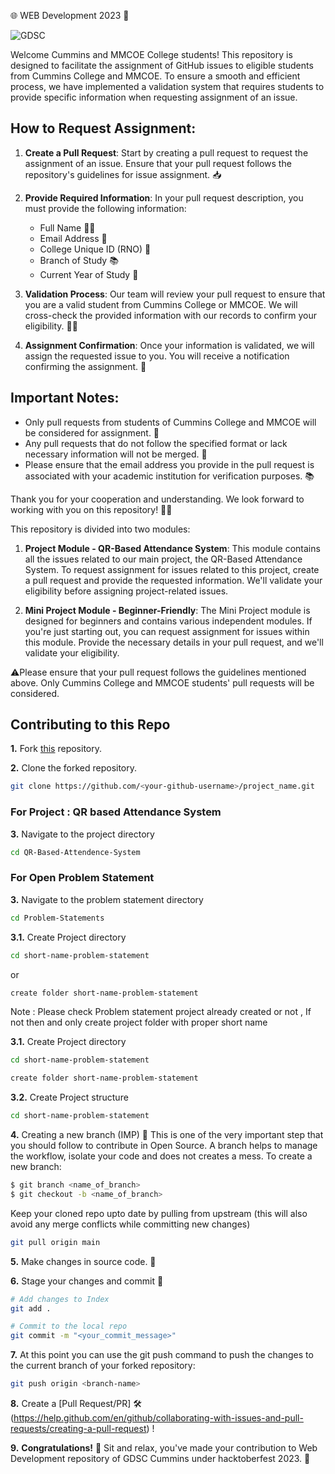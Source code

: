 🌐 WEB Development 2023 🚀


![GDSC](https://user-images.githubusercontent.com/56436897/193326497-f15493fe-c12e-455f-b86c-28fcf539e7a7.png)


Welcome Cummins and MMCOE  College students! This repository is designed to facilitate the assignment of GitHub issues to eligible students from Cummins College and MMCOE. To ensure a smooth and efficient process, we have implemented a validation system that requires students to provide specific information when requesting assignment of an issue.

## How to Request Assignment:

1. **Create a Pull Request**: Start by creating a pull request to request the assignment of an issue. Ensure that your pull request follows the repository's guidelines for issue assignment. 📥

2. **Provide Required Information**: In your pull request description, you must provide the following information:
   - Full Name 🧑‍🎓
   - Email Address 📧
   - College Unique ID (RNO) 🔢
   - Branch of Study 📚
   - Current Year of Study 📆

3. **Validation Process**: Our team will review your pull request to ensure that you are a valid student from Cummins College or MMCOE. We will cross-check the provided information with our records to confirm your eligibility. 🕵️‍♂️

4. **Assignment Confirmation**: Once your information is validated, we will assign the requested issue to you. You will receive a notification confirming the assignment. 🎉

## Important Notes:

- Only pull requests from students of Cummins College and MMCOE will be considered for assignment. 🏫
- Any pull requests that do not follow the specified format or lack necessary information will not be merged. 🚫
- Please ensure that the email address you provide in the pull request is associated with your academic institution for verification purposes. 📚

Thank you for your cooperation and understanding. We look forward to working with you on this repository! 🌟🚀


This repository is divided into two modules:

1. **Project Module - QR-Based Attendance System**: This module contains all the issues related to our main project, the QR-Based Attendance System. To request assignment for issues related to this project, create a pull request and provide the requested information. We'll validate your eligibility before assigning project-related issues.

2. **Mini Project Module - Beginner-Friendly**: The Mini Project module is designed for beginners and contains various independent modules. If you're just starting out, you can request assignment for issues within this module. Provide the necessary details in your pull request, and we'll validate your eligibility.

⚠️Please ensure that your pull request follows the guidelines mentioned above. Only Cummins College and MMCOE students' pull requests will be considered.


## Contributing to this Repo
**1.** Fork [this](https://github.com/Google-Developer-Student-Club-CCOEW/Web-Development/fork) repository.

**2.** Clone the forked repository.

```bash
git clone https://github.com/<your-github-username>/project_name.git
```

### For Project : QR based Attendance System
**3.** Navigate to the project directory

```bash
cd QR-Based-Attendence-System
```
### For Open Problem Statement 
**3.** Navigate to the problem statement directory

```bash
cd Problem-Statements
```

**3.1.** Create Project directory
```bash
cd short-name-problem-statement 
```
or 
```bash
create folder short-name-problem-statement 
```
Note : Please check Problem statement project already created or not , If not then and only create project folder with proper short name

**3.1.** Create Project directory
```bash
cd short-name-problem-statement 
```
```bash
create folder short-name-problem-statement 
```


**3.2.** Create Project structure
```bash
cd short-name-problem-statement 
```
**4.** Creating a new branch (IMP) 🌱
This is one of the very important step that you should follow to contribute in Open Source. A branch helps to manage the workflow, isolate your code and does not creates a mess. To create a new branch:

```bash
$ git branch <name_of_branch>
$ git checkout -b <name_of_branch>
```

Keep your cloned repo upto date by pulling from upstream (this will also avoid any merge conflicts while committing new changes)

```bash
git pull origin main
```

**5.** Make changes in source code. 🚀

**6.** Stage your changes and commit 📝

```bash
# Add changes to Index
git add .

# Commit to the local repo
git commit -m "<your_commit_message>"
```

**7.** At this point you can use the git push command to push the changes to the current branch of your forked repository:

```bash
git push origin <branch-name>
```

**8.** Create a [Pull Request/PR]  🛠️ (https://help.github.com/en/github/collaborating-with-issues-and-pull-requests/creating-a-pull-request) !

**9.** **Congratulations!**  🎉 Sit and relax, you've made your contribution to Web Development repository of GDSC Cummins under hacktoberfest 2023.  🌟




